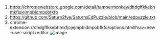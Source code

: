 1. https://chromewebstore.google.com/detail/tampermonkey/dhdgffkkebhmkfjojejmpbldmpobfkfo
2. https://github.com/Saturn2fye/SaturnsEdPuzzle/blob/main/edpuzzle.txt
3. chrome-extension://dhdgffkkebhmkfjojejmpbldmpobfkfo/options.html#nav=new-user-script+editor
![image](https://github.com/Saturn2fye/SaturnsEdPuzzle/assets/159971588/8a1eb5ec-9fb1-4c3e-8308-df87bc86ecac)
